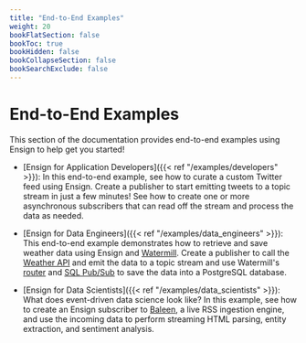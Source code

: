 ```yaml
---
title: "End-to-End Examples"
weight: 20
bookFlatSection: false
bookToc: true
bookHidden: false
bookCollapseSection: false
bookSearchExclude: false
---
```


# End-to-End Examples

This section of the documentation provides end-to-end examples using Ensign to help get you started!

- [Ensign for Application Developers]({{< ref "/examples/developers" >}}): In this end-to-end example, see how to curate a custom Twitter feed using Ensign. Create a publisher to start emitting tweets to a topic stream in just a few minutes! See how to create one or more asynchronous subscribers that can read off the stream and process the data as needed.

- [Ensign for Data Engineers]({{< ref "/examples/data_engineers" >}}): This end-to-end example demonstrates how to retrieve and save weather data using Ensign and [Watermill](https://watermill.io). Create a publisher to call the [Weather API](https://www.weatherapi.com) and emit the data to a topic stream and use Watermill's [router](https://watermill.io/docs/messages-router/) and [SQL Pub/Sub](https://watermill.io/pubsubs/sql/) to save the data into a PostgreSQL database.

- [Ensign for Data Scientists]({{< ref "/examples/data_scientists" >}}): What does event-driven data science look like? In this example, see how to create an Ensign subscriber to [Baleen](https://github.com/rotationalio/baleen), a live RSS ingestion engine, and use the incoming data to perform streaming HTML parsing, entity extraction, and sentiment analysis.